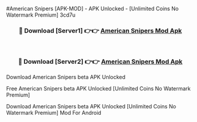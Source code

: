 #American Snipers [APK-MOD] - APK Unlocked - [Unlimited Coins No Watermark Premium] 3cd7u



<div align="center">

<h3>🔴 Download [Server1] 👉👉 <a href="https://momento.my/?title=American_Snipers">American Snipers Mod Apk</a></h3><br>

<h3>🔴 Download [Server2] 👉👉 <a href="https://momento.my/?title=American_Snipers">American Snipers Mod Apk</a></h3>
</div>



Download American Snipers beta APK Unlocked

Free American Snipers beta APK Unlocked [Unlimited Coins No Watermark Premium]

Download American Snipers beta APK Unlocked [Unlimited Coins No Watermark Premium] Mod For Android
